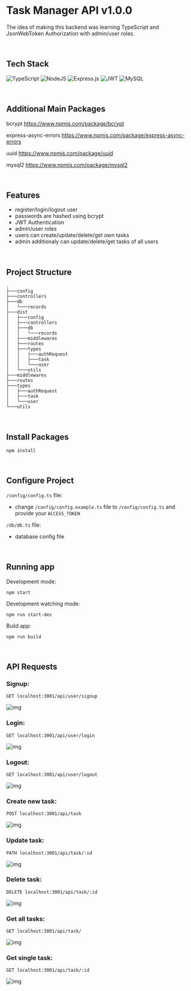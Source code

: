 # Task Manager API v1.0.0

The idea of making this backend was learning TypeScript and JsonWebToken Authorization with admin/user roles.

<br>

## Tech Stack

![TypeScript](https://img.shields.io/badge/typescript-%23007ACC.svg?style=for-the-badge&logo=typescript&logoColor=white)
![NodeJS](https://img.shields.io/badge/node.js-6DA55F?style=for-the-badge&logo=node.js&logoColor=white)
![Express.js](https://img.shields.io/badge/express.js-%23404d59.svg?style=for-the-badge&logo=express&logoColor=%2361DAFB)
![JWT](https://img.shields.io/badge/JWT-black?style=for-the-badge&logo=JSON%20web%20tokens)
![MySQL](https://img.shields.io/badge/mysql-%2300f.svg?style=for-the-badge&logo=mysql&logoColor=white)

<br>

## Additional Main Packages

bcrypt
https://www.npmjs.com/package/bcrypt

express-async-errors
https://www.npmjs.com/package/express-async-errors

uuid
https://www.npmjs.com/package/uuid

mysql2
https://www.npmjs.com/package/mysql2

<br>

## Features

- register/login/logout user
- passwords are hashed using bcrypt
- JWT Authentication
- admin/user roles
- users can create/update/delete/get own tasks
- admin additionaly can update/delete/get tasks of all users

<br>

## Project Structure
    .
    ├───config
    ├───controllers
    ├───db
    │   └───records
    ├───dist
    │   ├───config
    │   ├───controllers
    │   ├───db
    │   │   └───records
    │   ├───middlewares
    │   ├───routes
    │   ├───types
    │   │   ├───authRequest
    │   │   ├───task
    │   │   └───user
    │   └───utils
    ├───middlewares
    ├───routes
    ├───types
    │   ├───authRequest
    │   ├───task
    │   └───user
    └───utils

<br>

## Install Packages

    npm install

<br>

## Configure Project

`/config/config.ts` file:

- change `/config/config.example.ts` file to `/config/config.ts` and provide your  `ACCESS_TOKEN`

`/db/db.ts` file:
- database config file

<br>

## Running app

Development mode:

    npm start

Development watching mode:

    npm run start-dev

Build app:

    npm run build

<br>

## API Requests

### Signup:

`GET localhost:3001/api/user/signup`

![img](/res/Code_JOMkF6LOV2.png)

### Login:

`GET localhost:3001/api/user/login`

![img](/res/Code_237ltlICVi.png)

### Logout:

`GET localhost:3001/api/user/logout`

![img](/res/Code_5tcXzZeryf.png)

### Create new task:

`POST localhost:3001/api/task`

![img](/res/Code_gKmkmnkWJ0.png)

### Update task:

`PATH localhost:3001/api/task/:id`

![img](/res/Code_HW02i1DpRI.png)

### Delete task:

`DELETE localhost:3001/api/task/:id`

![img](/res/Code_gL0jOD5OeP.png)

### Get all tasks:

`GET localhost:3001/api/task/`

![img](/res/Code_8L1r46JWPD.png)

### Get single task:

`GET localhost:3001/api/task/:id`

![img](/res/Code_mFrX9O6mRm.png)
